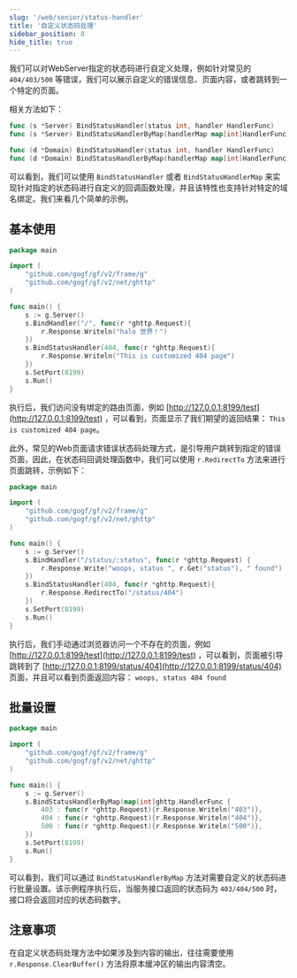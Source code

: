 ```yaml
---
slug: '/web/senior/status-handler'
title: '自定义状态码处理'
sidebar_position: 8
hide_title: true
---
```


我们可以对WebServer指定的状态码进行自定义处理，例如针对常见的 `404/403/500` 等错误，我们可以展示自定义的错误信息、页面内容，或者跳转到一个特定的页面。

相关方法如下：

```go
func (s *Server) BindStatusHandler(status int, handler HandlerFunc)
func (s *Server) BindStatusHandlerByMap(handlerMap map[int]HandlerFunc)

func (d *Domain) BindStatusHandler(status int, handler HandlerFunc)
func (d *Domain) BindStatusHandlerByMap(handlerMap map[int]HandlerFunc)
```

可以看到，我们可以使用 `BindStatusHandler` 或者 `BindStatusHandlerMap` 来实现针对指定的状态码进行自定义的回调函数处理，并且该特性也支持针对特定的域名绑定。我们来看几个简单的示例。

## 基本使用

```go
package main

import (
    "github.com/gogf/gf/v2/frame/g"
    "github.com/gogf/gf/v2/net/ghttp"
)

func main() {
    s := g.Server()
    s.BindHandler("/", func(r *ghttp.Request){
        r.Response.Writeln("halo 世界！")
    })
    s.BindStatusHandler(404, func(r *ghttp.Request){
        r.Response.Writeln("This is customized 404 page")
    })
    s.SetPort(8199)
    s.Run()
}
```

执行后，我们访问没有绑定的路由页面，例如 [http://127.0.0.1:8199/test](http://127.0.0.1:8199/test) ，可以看到，页面显示了我们期望的返回结果： `This is customized 404 page`。

此外，常见的Web页面请求错误状态码处理方式，是引导用户跳转到指定的错误页面，因此，在状态码回调处理函数中，我们可以使用 `r.RedirectTo` 方法来进行页面跳转，示例如下：

```go
package main

import (
    "github.com/gogf/gf/v2/frame/g"
    "github.com/gogf/gf/v2/net/ghttp"
)

func main() {
    s := g.Server()
    s.BindHandler("/status/:status", func(r *ghttp.Request) {
        r.Response.Write("woops, status ", r.Get("status"), " found")
    })
    s.BindStatusHandler(404, func(r *ghttp.Request){
        r.Response.RedirectTo("/status/404")
    })
    s.SetPort(8199)
    s.Run()
}
```

执行后，我们手动通过浏览器访问一个不存在的页面，例如 [http://127.0.0.1:8199/test](http://127.0.0.1:8199/test) ，可以看到，页面被引导跳转到了 [http://127.0.0.1:8199/status/404](http://127.0.0.1:8199/status/404) 页面，并且可以看到页面返回内容： `woops, status 404 found`

## 批量设置

```go
package main

import (
    "github.com/gogf/gf/v2/frame/g"
    "github.com/gogf/gf/v2/net/ghttp"
)

func main() {
    s := g.Server()
    s.BindStatusHandlerByMap(map[int]ghttp.HandlerFunc {
        403 : func(r *ghttp.Request){r.Response.Writeln("403")},
        404 : func(r *ghttp.Request){r.Response.Writeln("404")},
        500 : func(r *ghttp.Request){r.Response.Writeln("500")},
    })
    s.SetPort(8199)
    s.Run()
}
```

可以看到，我们可以通过 `BindStatusHandlerByMap` 方法对需要自定义的状态码进行批量设置。该示例程序执行后，当服务接口返回的状态码为 `403/404/500` 时，接口将会返回对应的状态码数字。

## 注意事项

在自定义状态码处理方法中如果涉及到内容的输出，往往需要使用 `r.Response.ClearBuffer()` 方法将原本缓冲区的输出内容清空。